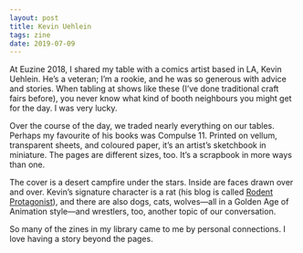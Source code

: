 ```yaml
---
layout: post
title: Kevin Uehlein
tags: zine
date: 2019-07-09
---
```


At Euzine 2018, I shared my table with a comics artist based in LA, Kevin Uehlein. He’s a veteran; I’m a rookie, and he was so generous with advice and stories. When tabling at shows like these (I’ve done traditional craft fairs before), you never know what kind of booth neighbours you might get for the day. I was very lucky.

Over the course of the day, we traded nearly everything on our tables. Perhaps my favourite of his books was Compulse 11. Printed on vellum, transparent sheets, and coloured paper, it’s an artist’s sketchbook in miniature. The pages are different sizes, too. It’s a scrapbook in more ways than one.

The cover is a desert campfire under the stars. Inside are faces drawn over and over. Kevin’s signature character is a rat (his blog is called [Rodent Protagonist](http://kevinuehlein.wordpress.com)), and there are also dogs, cats, wolves—all in a Golden Age of Animation style—and wrestlers, too, another topic of our conversation.

So many of the zines in my library came to me by personal connections. I love having a story beyond the pages.
